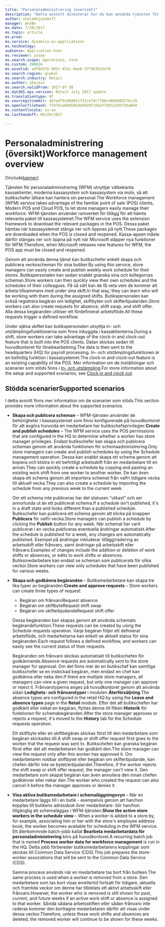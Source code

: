 ```yaml
---
title: "Personaladministrering (översikt)"
description: "Detta avsnitt diskuterar hur du kan använda tjänsten för personaladministrering (Workforce management, eller WFM) för att dra nytta av välbekanta kassaklienter, moderna kassasystem och kassasystem via moln, så att butikschefer lättare kan hantera sin personal."
author: shalabhjainmsft
manager: AnnBe
ms.date: 7/20/2017
ms.topic: article
ms.prod: 
ms.service: dynamics-ax-applications
ms.technology: 
audience: Application User
ms.reviewer: josaw
ms.search.scope: Operations, Core
ms.custom: 260624
ms.assetid: a4f9d315-9951-451c-8ee6-37f9b3b15ef0
ms.search.region: global
ms.search.industry: Retail
ms.author: shajain
ms.search.validFrom: 2017-07-30
ms.dyn365.ops.version: Retail July 2017 update
ms.translationtype: HT
ms.sourcegitcommit: d67ad79c068651f32ce7dc776bc460698557bc29
ms.openlocfilehash: f747dce6b9595de50297cb5af7db523d5f26a844
ms.contentlocale: sv-se
ms.lasthandoff: 09/29/2017

---
```


# <a name="workforce-management-overview"></a><span data-ttu-id="465e9-103">Personaladministrering (översikt)</span><span class="sxs-lookup"><span data-stu-id="465e9-103">Workforce management overview</span></span>

[!include[banner](includes/banner.md)]
    
<span data-ttu-id="465e9-104">Tjänsten för personaladministrering (WFM) utnyttjar välbekanta kassaklienter, moderna kassasystem och kassasystem via moln, så att butikschefer lättare kan hantera sin personal.</span><span class="sxs-lookup"><span data-stu-id="465e9-104">The Workforce management (WFM) service takes advantage of the familiar point of sale (POS) clients, Modern POS and Cloud POS, to let store managers easily manage their workforce.</span></span> <span data-ttu-id="465e9-105">WFM-tjänsten använder ramverket för tillägg för att hämta relevanta paket till kassasystemet.</span><span class="sxs-lookup"><span data-stu-id="465e9-105">The WFM service uses the extension framework to download the relevant packages in the POS.</span></span> <span data-ttu-id="465e9-106">Dessa paket hämtas när kassasystemet stängs ner och öppnas på nytt.</span><span class="sxs-lookup"><span data-stu-id="465e9-106">These packages are downloaded when the POS is closed and reopened.</span></span> <span data-ttu-id="465e9-107">Kassa-appen måste därför stängas ner och öppna på nytt när Microsoft släpper nya funktioner för WFM.</span><span class="sxs-lookup"><span data-stu-id="465e9-107">Therefore, when Microsoft releases new features for WFM, the POS app must be closed and reopened.</span></span>

<span data-ttu-id="465e9-108">Genom att använda denna tjänst kan butikschefer enkelt skapa och publicera veckoscheman för sina butiker.</span><span class="sxs-lookup"><span data-stu-id="465e9-108">By using this service, store managers can easily create and publish weekly work schedule for their stores.</span></span> <span data-ttu-id="465e9-109">Butikspersonalen kan sedan snabbt granska sina och kollegornas scheman.</span><span class="sxs-lookup"><span data-stu-id="465e9-109">Store workers can then quickly view their own schedules and the schedules of their colleagues.</span></span> <span data-ttu-id="465e9-110">På så sätt kan de få veta vem de kommer att arbeta tillsammans med under sina skift.</span><span class="sxs-lookup"><span data-stu-id="465e9-110">In that way, they can learn who will be working with them during the assigned shifts.</span></span> <span data-ttu-id="465e9-111">Butikspersonalen kan också registrera begäran om ledighet, skiftbyten och skifterbjudanden.</span><span class="sxs-lookup"><span data-stu-id="465e9-111">Store workers can also create requests for absence, shift swap, and shift offer.</span></span> <span data-ttu-id="465e9-112">Alla dessa begäranden utlöser ett fördefinierat arbetsflöde.</span><span class="sxs-lookup"><span data-stu-id="465e9-112">All these requests trigger a defined workflow.</span></span>

<span data-ttu-id="465e9-113">Under själva skiftet kan butikspersonalen utnyttja in- och utstämplingsfunktionerna som finns inbyggda i kassaklienterna.</span><span class="sxs-lookup"><span data-stu-id="465e9-113">During a shift, store workers can take advantage of the clock-in and clock-out feature that is built into the POS clients.</span></span> <span data-ttu-id="465e9-114">Datan skickas sedan till huvudkontoret för lönebearbetning.</span><span class="sxs-lookup"><span data-stu-id="465e9-114">The data is then sent to the headquarters (HQ) for payroll processing.</span></span> <span data-ttu-id="465e9-115">In- och utstämplingsfunktionen är en befintlig funktion i kassasystemet.</span><span class="sxs-lookup"><span data-stu-id="465e9-115">The clock-in and clock-out feature is an existing capability of the POS.</span></span> <span data-ttu-id="465e9-116">Mer information om de inställningar och scenarier som stöds finns i [In- och utstämpling](retail-time-attendance.md).</span><span class="sxs-lookup"><span data-stu-id="465e9-116">For more information about the setup and supported scenarios, see [Clock in and clock out](retail-time-attendance.md).</span></span>

## <a name="supported-scenarios"></a><span data-ttu-id="465e9-117">Stödda scenarier</span><span class="sxs-lookup"><span data-stu-id="465e9-117">Supported scenarios</span></span>
<span data-ttu-id="465e9-118">I detta avsnitt finns mer information om de scenarier som stöds.</span><span class="sxs-lookup"><span data-stu-id="465e9-118">This section provides more information about the supported scenarios.</span></span>

- <span data-ttu-id="465e9-119">**Skapa och publicera scheman** – WFM-tjänsten använder de behörigheter i kassasystemet som finns konfigurerade på huvudkontoret för att avgöra huruvida en medarbetare har butikschefsprivilegier.</span><span class="sxs-lookup"><span data-stu-id="465e9-119">**Create and publish schedules** – The WFM service uses the POS permissions that are configured in the HQ to determine whether a worker has store manager privileges.</span></span> <span data-ttu-id="465e9-120">Endast butikschefer kan skapa och publicera scheman genom att använda funktionen för schemaadministrering.</span><span class="sxs-lookup"><span data-stu-id="465e9-120">Only store managers can create and publish schedules by using the Schedule management operation.</span></span> <span data-ttu-id="465e9-121">Dessa kan snabbt skapa ett schema genom att kopiera och klistra in ett befintligt arbetsskift från en medarbetare till en annan.</span><span class="sxs-lookup"><span data-stu-id="465e9-121">They can quickly create a schedule by copying and pasting an existing work shift from one worker to another worker.</span></span> <span data-ttu-id="465e9-122">De kan även skapa ett schema genom att importera schemat från valfri tidigare vecka till aktuell vecka.</span><span class="sxs-lookup"><span data-stu-id="465e9-122">They can also create a schedule by importing the schedule from any previous week to the current week.</span></span>

    <span data-ttu-id="465e9-123">Om ett schema inte publiceras har det statusen "utkast" och ser annorlunda ut än ett publicerat schema.</span><span class="sxs-lookup"><span data-stu-id="465e9-123">If a schedule isn't published, it's in a draft state and looks different than a published schedule.</span></span> <span data-ttu-id="465e9-124">Butikschefer kan publicera ett schema genom att klicka på knappen **Publicera** för valfri vecka.</span><span class="sxs-lookup"><span data-stu-id="465e9-124">Store managers can publish a schedule by clicking the **Publish** button for any week.</span></span> <span data-ttu-id="465e9-125">När schemat har varit publicerat i en vecka publiceras eventuella ändringar automatiskt.</span><span class="sxs-lookup"><span data-stu-id="465e9-125">After the schedule is published for a week, any changes are automatically published.</span></span> <span data-ttu-id="465e9-126">Exempel på ändringar inkluderar tillägg/radering av arbetsskift eller frånvaro, samt ändringar på arbetsskift eller frånvaro.</span><span class="sxs-lookup"><span data-stu-id="465e9-126">Examples of changes include the addition or deletion of work shifts or absences, or edits to work shifts or absences.</span></span> <span data-ttu-id="465e9-127">Butiksmedarbetare kan endast se scheman som publicerats för olika veckor.</span><span class="sxs-lookup"><span data-stu-id="465e9-127">Store workers can view only schedules that have been published for various weeks.</span></span>
    
- <span data-ttu-id="465e9-128">**Skapa och godkänna begäranden** – Butiksmedarbetare kan skapa tre lika typer av begäranden:</span><span class="sxs-lookup"><span data-stu-id="465e9-128">**Create and approve requests** – Store workers can create three types of request:</span></span>

    - <span data-ttu-id="465e9-129">Begäran om frånvaro</span><span class="sxs-lookup"><span data-stu-id="465e9-129">Request absence</span></span>
    - <span data-ttu-id="465e9-130">Begäran om skiftbyte</span><span class="sxs-lookup"><span data-stu-id="465e9-130">Request shift swap</span></span>
    - <span data-ttu-id="465e9-131">Begäran om skifterbjudande</span><span class="sxs-lookup"><span data-stu-id="465e9-131">Request shift offer</span></span>

    <span data-ttu-id="465e9-132">Dessa begäranden kan skapas genom att använda schemats begärandefunktion.</span><span class="sxs-lookup"><span data-stu-id="465e9-132">These requests can be created by using the Schedule requests operation.</span></span> <span data-ttu-id="465e9-133">Varje begäran följer ett definierat arbetsflöde, och medarbetarna kan enkelt se aktuell status för sina begäranden.</span><span class="sxs-lookup"><span data-stu-id="465e9-133">Each request follows a defined workflow, and workers can easily see the current status of their requests.</span></span>
    
    <span data-ttu-id="465e9-134">Begäranden om frånvaro skickas automatiskt till butikschefen för godkännande.</span><span class="sxs-lookup"><span data-stu-id="465e9-134">Absence requests are automatically sent to the store manager for approval.</span></span> <span data-ttu-id="465e9-135">Om det finns mer än en butikschef kan samtliga butikschefer se en inskickad begäran, men endast en chef kan godkänna eller neka den.</span><span class="sxs-lookup"><span data-stu-id="465e9-135">If there are multiple store managers, all managers can view a given request, but only one manager can approve or reject it.</span></span> <span data-ttu-id="465e9-136">Frånvarotyperna anges på huvudkontoret genom att använda sidan **Ledighets- och frånvarotyper** i modulen **Återförsäljning**.</span><span class="sxs-lookup"><span data-stu-id="465e9-136">The absence types are configured in the retail HQ by using the **Leave and absence types** page in the **Retail** module.</span></span> <span data-ttu-id="465e9-137">Efter det att butikschefen har godkänt eller nekat en begäran, flyttas denna till fliken **Historik** för funktionen för schemabegäranden.</span><span class="sxs-lookup"><span data-stu-id="465e9-137">After the store manager approves or rejects a request, it's moved to the **History** tab for the Schedule requests operation.</span></span>
    
    <span data-ttu-id="465e9-138">Ett skitfbyte eller en skiftbegäran skickas först till den medarbetare som begäran skickades till.</span><span class="sxs-lookup"><span data-stu-id="465e9-138">A shift swap or shift offer request first goes to the worker that the request was sent to.</span></span> <span data-ttu-id="465e9-139">Butikschefen kan granska begäran först efter det att medarbetaren har godkänt den.</span><span class="sxs-lookup"><span data-stu-id="465e9-139">The store manager can view the request only after this worker has approved it.</span></span> <span data-ttu-id="465e9-140">Om medarbetaren nobbar skiftbytet eller begäran om skifterbjudande, kan chefen därför inte se bytet/erbjudandet.</span><span class="sxs-lookup"><span data-stu-id="465e9-140">Therefore, if the worker rejects the shift swap or shift offer request, the manager can't view it.</span></span> <span data-ttu-id="465e9-141">Den medarbetare som skapat begäran kan även annullera den innan chefen godkänner eller nekar den.</span><span class="sxs-lookup"><span data-stu-id="465e9-141">The worker who created the request can also cancel it before the manager approves or denies it.</span></span>

- <span data-ttu-id="465e9-142">**Visa aktiva butiksmedarbetare i schemaläggningsvyn** – När en medarbetare läggs till i en butik - exempelvis genom att han/hon kopplas till butikens adressbok över medarbetare- blir han/hon tillgänglig att schemaläggas i WFM-tjänsten.</span><span class="sxs-lookup"><span data-stu-id="465e9-142">**Show the active store workers in the schedule view** – When a worker is added to a store by, for example, associating him or her with the store's employee address book, the worker becomes available for scheduling in the WFM service.</span></span> <span data-ttu-id="465e9-143">Ett återkommnde batch-jobb kallat **Bearbeta medarbetardata för personaladministrering** körs på huvudkontoret.</span><span class="sxs-lookup"><span data-stu-id="465e9-143">A recurring batch job that is named **Process worker data for workforce management** is run in the HQ.</span></span> <span data-ttu-id="465e9-144">Detta jobb förbereder butiksmedarbetarens kopplingar som skickas till Common Data Service (CDS).</span><span class="sxs-lookup"><span data-stu-id="465e9-144">This job prepares the store-worker associations that will be sent to the Common Data Service (CDS).</span></span>

    <span data-ttu-id="465e9-145">Samma process används när en medarbetare tas bort från butiken.</span><span class="sxs-lookup"><span data-stu-id="465e9-145">The same process is used when a worker is removed from a store.</span></span> <span data-ttu-id="465e9-146">Den medarbetare som tas bort visas emellertid fortsatt för tidigare, aktuella och framtida veckor om denne har tilldelats ett aktivt arbetsskift eller frånvaro.</span><span class="sxs-lookup"><span data-stu-id="465e9-146">However, the worker who is removed is still shown for past, current, and future weeks if an active work shift or absence is assigned to that worker.</span></span> <span data-ttu-id="465e9-147">Såvida sådana arbetsskiften eller sådan frånvaro inte raderas kommer den borttagne medarbetaren därför att visas under dessa veckor.</span><span class="sxs-lookup"><span data-stu-id="465e9-147">Therefore, unless these work shifts and absences are deleted, the removed worker will continue to be shown for these weeks.</span></span>

